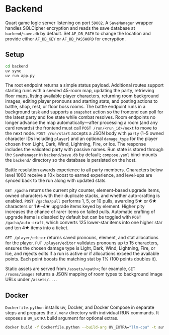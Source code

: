 # Backend

Quart game logic server listening on port `59002`. A `SaveManager` wrapper
handles SQLCipher encryption and reads the save database at
`backend/save.db` by default. Set `AF_DB_PATH` to change the location and
provide either `AF_DB_KEY` or `AF_DB_PASSWORD` for encryption.

## Setup

```bash
cd backend
uv sync
uv run app.py
```

The root endpoint returns a simple status payload. Additional routes support
starting runs with a seeded 45-room map, updating the party, retrieving floor
maps, listing available player characters, returning room background images,
editing player pronouns and starting stats, and posting actions to battle, shop,
rest, or floor boss rooms. The battle endpoint runs in a background task and
supports a `snapshot` action so the frontend can poll for the latest party and
foe state while combat resolves. Room endpoints no longer advance the map
automatically—after processing a room (and any card rewards) the frontend must
call `POST /run/<run_id>/next` to move to the next node. `POST /run/start`
accepts a JSON body with `party` (1–5 owned character IDs including `player`)
and an optional `damage_type` for the player chosen from Light, Dark, Wind,
Lightning, Fire, or Ice. The response includes the validated party with passive
names. Run state is stored through the `SaveManager` in `backend/save.db` by
default; `compose.yaml` bind-mounts the `backend/` directory so the database is
persisted on the host.

Battle resolution awards experience to all party members. Characters below
level 1000 receive a 10× boost to earned experience, and level-ups are synced
back to the run along with updated stats.

`GET /gacha` returns the current pity counter, element-based upgrade items,
owned characters with their duplicate stacks, and whether auto-crafting is
enabled. `POST /gacha/pull` performs 1, 5, or 10 pulls, awarding 5★ or 6★
characters or 1★–4★ upgrade items keyed by element. Higher pity increases the
chance of rarer items on failed pulls. Automatic crafting of upgrade items is
disabled by default but can be toggled with `POST /gacha/auto-craft`, which
converts 125 lower-star items into one higher star and ten 4★ items into a
ticket.

`GET /player/editor` returns saved pronouns, element, and stat allocations for
the player. `PUT /player/editor` validates pronouns up to 15 characters,
ensures the chosen damage type is Light, Dark, Wind, Lightning, Fire, or Ice,
and rejects edits if a run is active or if allocations exceed the available
points. Each point boosts the matching stat by 1% (100 points doubles it).

Static assets are served from `/assets/<path>`; for example, `GET /rooms/images`
returns a JSON mapping of room types to background image URLs under `/assets/...`.

## Docker

`Dockerfile.python` installs uv, Docker, and Docker Compose in separate steps and prepares the `/.venv` directory with individual RUN commands. It exposes a `UV_EXTRA` build argument for optional extras.

```bash
docker build -f Dockerfile.python --build-arg UV_EXTRA="llm-cpu" -t autofighter-backend .
```
